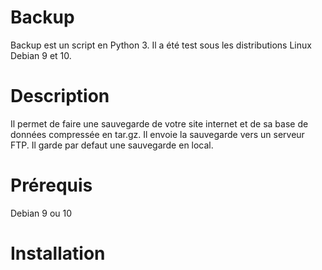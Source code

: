 # Backup
Backup est un script en Python 3.
Il a été test sous les distributions Linux Debian 9 et 10.

# Description
Il permet de faire une sauvegarde de votre site internet et de sa base de données compressée en tar.gz.
Il envoie la sauvegarde vers un serveur FTP.
Il garde par defaut une sauvegarde en local.

# Prérequis
Debian 9 ou 10


# Installation


